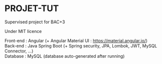 # PROJET-TUT
Supervised project for BAC+3

Under MIT licence

Front-end : Angular (+ Angular Material UI : https://material.angular.io/)
<br />Back-end : Java Spring Boot (+ Spring security, JPA, Lombok, JWT, MySQL Connector, ...)
<br />Database : MySQL (database auto-generated after running)
